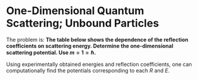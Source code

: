 # One-Dimensional Quantum Scattering; Unbound Particles
The problem is: **The table below shows the dependence of the reflection coefficients on scattering energy. Determine the one-dimensional scattering potential. Use $m=1=\hslash$.**

Using experimentally obtained energies and reflection coefficients, one can computationally find the potentials corresponding to each $R$ and $E$.
